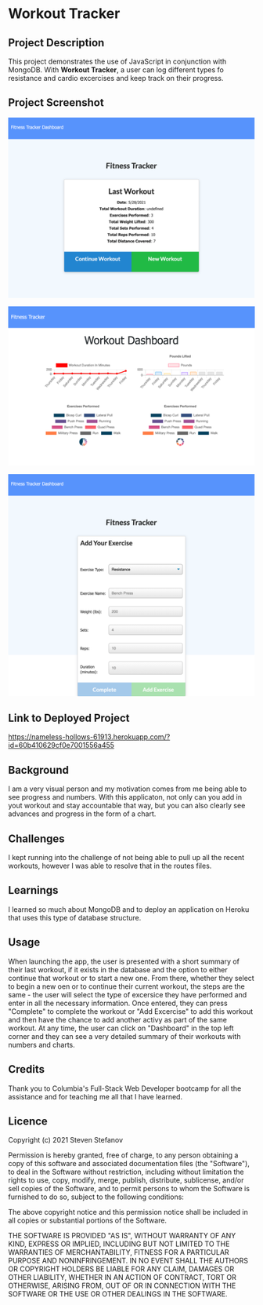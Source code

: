 # Workout Tracker

## Project Description

This project demonstrates the use of JavaScript in conjunction with MongoDB. With **Workout Tracker**, a user can log different types fo resistance and cardio excercises and keep track on their progress.

## Project Screenshot  

![Main Page](public/images/image1.png)

![Dashboard](public/images/image2.png)

![Add Exercise](public/images/image3.png)

## Link to Deployed Project  

https://nameless-hollows-61913.herokuapp.com/?id=60b410629cf0e7001556a455

## Background

I am a very visual person and my motivation comes from me being able to see progress and numbers. With this applicaton, not only can you add in yout workout and stay accountable that way, but you can also clearly see advances and progress in the form of a chart.


## Challenges

I kept running into the challenge of not being able to pull up all the recent workouts, however I was able to resolve that in the routes files.

## Learnings

I learned so much about MongoDB and to deploy an application on Heroku that uses this type of database structure.

## Usage

When launching the app, the user is presented with a short summary of their last workout, if it exists in the database and the option to either continue that workout or to start a new one. From there, whether they select to begin a new oen or to continue their current workout, the steps are the same - the user will select the type of excersice they have performed and enter in all the necessary information. Once entered, they can press "Complete" to complete the workout or "Add Excercise" to add this workout and then have the chance to add another activy as part of the same workout. At any time, the user can click on "Dashboard" in the top left corner and they can see a very detailed summary of their workouts with numbers and charts.

## Credits

Thank you to Columbia's Full-Stack Web Developer bootcamp for all the assistance and for teaching me all that I have learned.

## Licence

Copyright (c) 2021 Steven Stefanov

Permission is hereby granted, free of charge, to any person obtaining a copy
of this software and associated documentation files (the "Software"), to deal
in the Software without restriction, including without limitation the rights
to use, copy, modify, merge, publish, distribute, sublicense, and/or sell
copies of the Software, and to permit persons to whom the Software is
furnished to do so, subject to the following conditions:

The above copyright notice and this permission notice shall be included in all
copies or substantial portions of the Software.

THE SOFTWARE IS PROVIDED "AS IS", WITHOUT WARRANTY OF ANY KIND, EXPRESS OR
IMPLIED, INCLUDING BUT NOT LIMITED TO THE WARRANTIES OF MERCHANTABILITY,
FITNESS FOR A PARTICULAR PURPOSE AND NONINFRINGEMENT. IN NO EVENT SHALL THE
AUTHORS OR COPYRIGHT HOLDERS BE LIABLE FOR ANY CLAIM, DAMAGES OR OTHER
LIABILITY, WHETHER IN AN ACTION OF CONTRACT, TORT OR OTHERWISE, ARISING FROM,
OUT OF OR IN CONNECTION WITH THE SOFTWARE OR THE USE OR OTHER DEALINGS IN THE
SOFTWARE.
